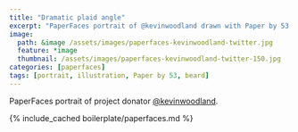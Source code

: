 ```yaml
---
title: "Dramatic plaid angle"
excerpt: "PaperFaces portrait of @kevinwoodland drawn with Paper by 53 on an iPad."
image: 
  path: &image /assets/images/paperfaces-kevinwoodland-twitter.jpg 
  feature: *image
  thumbnail: /assets/images/paperfaces-kevinwoodland-twitter-150.jpg
categories: [paperfaces]
tags: [portrait, illustration, Paper by 53, beard]
---
```


PaperFaces portrait of project donator [@kevinwoodland](https://twitter.com/kevinwoodland).

{% include_cached boilerplate/paperfaces.md %}
